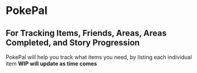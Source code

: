 # PokePal
## For Tracking Items, Friends, Areas, Areas Completed, and Story Progression

PokePal will help you track what items you need, by listing each individual item 
**WIP will update as time comes**